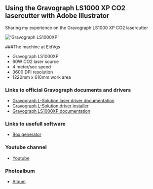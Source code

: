 ## Using the Gravograph LS1000 XP CO2 lasercutter with Adobe Illustrator
Sharing my experience on the Gravograph LS1000 XP CO2 lasercutter

!['Gravograph LS1000XP'](https://static.gravotech.com/var/gravotech/storage/images/gravograph/_international/produits-et-consommables/produits/solutions-laser/gravure-laser-co-grand-format/ls1000xp/397988-6-int-FR/ls1000xp_editorial_main_image.jpg)


###The machine at EidVgs
* Gravograph LS1000XP
* 60W CO2 laser source
* 4 meter/sec speed
* 3600 DPI resolution
* 1220mm x 610mm work area

### Links to official Gravograph documents and drivers
* [Gravograph L-Solution laser driver documentation][1]
* [Gravograph L-Solution driver installer][2]
* [Gravograph LS1000XP documentation][3]

### Links to usefull software
* [Box generator][10]

### Youtube channel
* [Youtube][20]

### Photoalbum
* [Album][30]





[1]:https://www.gravotech.co.jp/mimaki/L-Solution%20laser%20driver.pdf
[2]:https://www.gravotech.co.jp/download_mimaki.php
[3]:https://www.gravograph.com/products-and-consumables/products/laser-solutions/large-format-co-laser-engraving-machine/ls1000xp
[10]:https://www.festi.info/boxes.py/
[20]:https://www.youtube.com/channel/UCbalQbcKA99XwuRVl5Chzbw
[30]:https://photos.app.goo.gl/XnPmDQoEu5akArEb9

